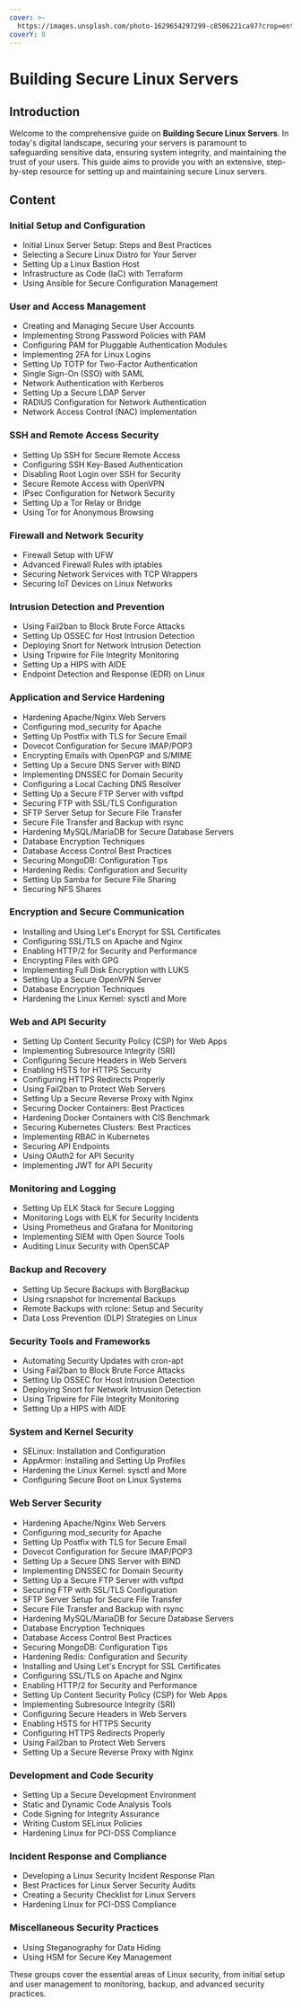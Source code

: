```yaml
---
cover: >-
  https://images.unsplash.com/photo-1629654297299-c8506221ca97?crop=entropy&cs=srgb&fm=jpg&ixid=M3wxOTcwMjR8MHwxfHNlYXJjaHwxfHxsaW51eHxlbnwwfHx8fDE3MjEwNTkwMjZ8MA&ixlib=rb-4.0.3&q=85
coverY: 0
---
```


# Building Secure Linux Servers

## Introduction

Welcome to the comprehensive guide on **Building Secure Linux Servers**. In today's digital landscape, securing your servers is paramount to safeguarding sensitive data, ensuring system integrity, and maintaining the trust of your users. This guide aims to provide you with an extensive, step-by-step resource for setting up and maintaining secure Linux servers.

## Content

### **Initial Setup and Configuration**

* Initial Linux Server Setup: Steps and Best Practices
* Selecting a Secure Linux Distro for Your Server
* Setting Up a Linux Bastion Host
* Infrastructure as Code (IaC) with Terraform
* Using Ansible for Secure Configuration Management

### **User and Access Management**

* Creating and Managing Secure User Accounts
* Implementing Strong Password Policies with PAM
* Configuring PAM for Pluggable Authentication Modules
* Implementing 2FA for Linux Logins
* Setting Up TOTP for Two-Factor Authentication
* Single Sign-On (SSO) with SAML
* Network Authentication with Kerberos
* Setting Up a Secure LDAP Server
* RADIUS Configuration for Network Authentication
* Network Access Control (NAC) Implementation

### **SSH and Remote Access Security**

* Setting Up SSH for Secure Remote Access
* Configuring SSH Key-Based Authentication
* Disabling Root Login over SSH for Security
* Secure Remote Access with OpenVPN
* IPsec Configuration for Network Security
* Setting Up a Tor Relay or Bridge
* Using Tor for Anonymous Browsing

### **Firewall and Network Security**

* Firewall Setup with UFW
* Advanced Firewall Rules with iptables
* Securing Network Services with TCP Wrappers
* Securing IoT Devices on Linux Networks

### **Intrusion Detection and Prevention**

* Using Fail2ban to Block Brute Force Attacks
* Setting Up OSSEC for Host Intrusion Detection
* Deploying Snort for Network Intrusion Detection
* Using Tripwire for File Integrity Monitoring
* Setting Up a HIPS with AIDE
* Endpoint Detection and Response (EDR) on Linux

### **Application and Service Hardening**

* Hardening Apache/Nginx Web Servers
* Configuring mod\_security for Apache
* Setting Up Postfix with TLS for Secure Email
* Dovecot Configuration for Secure IMAP/POP3
* Encrypting Emails with OpenPGP and S/MIME
* Setting Up a Secure DNS Server with BIND
* Implementing DNSSEC for Domain Security
* Configuring a Local Caching DNS Resolver
* Setting Up a Secure FTP Server with vsftpd
* Securing FTP with SSL/TLS Configuration
* SFTP Server Setup for Secure File Transfer
* Secure File Transfer and Backup with rsync
* Hardening MySQL/MariaDB for Secure Database Servers
* Database Encryption Techniques
* Database Access Control Best Practices
* Securing MongoDB: Configuration Tips
* Hardening Redis: Configuration and Security
* Setting Up Samba for Secure File Sharing
* Securing NFS Shares

### **Encryption and Secure Communication**

* Installing and Using Let's Encrypt for SSL Certificates
* Configuring SSL/TLS on Apache and Nginx
* Enabling HTTP/2 for Security and Performance
* Encrypting Files with GPG
* Implementing Full Disk Encryption with LUKS
* Setting Up a Secure OpenVPN Server
* Database Encryption Techniques
* Hardening the Linux Kernel: sysctl and More

### **Web and API Security**

* Setting Up Content Security Policy (CSP) for Web Apps
* Implementing Subresource Integrity (SRI)
* Configuring Secure Headers in Web Servers
* Enabling HSTS for HTTPS Security
* Configuring HTTPS Redirects Properly
* Using Fail2ban to Protect Web Servers
* Setting Up a Secure Reverse Proxy with Nginx
* Securing Docker Containers: Best Practices
* Hardening Docker Containers with CIS Benchmark
* Securing Kubernetes Clusters: Best Practices
* Implementing RBAC in Kubernetes
* Securing API Endpoints
* Using OAuth2 for API Security
* Implementing JWT for API Security

### **Monitoring and Logging**

* Setting Up ELK Stack for Secure Logging
* Monitoring Logs with ELK for Security Incidents
* Using Prometheus and Grafana for Monitoring
* Implementing SIEM with Open Source Tools
* Auditing Linux Security with OpenSCAP

### **Backup and Recovery**

* Setting Up Secure Backups with BorgBackup
* Using rsnapshot for Incremental Backups
* Remote Backups with rclone: Setup and Security
* Data Loss Prevention (DLP) Strategies on Linux

### **Security Tools and Frameworks**

* Automating Security Updates with cron-apt
* Using Fail2ban to Block Brute Force Attacks
* Setting Up OSSEC for Host Intrusion Detection
* Deploying Snort for Network Intrusion Detection
* Using Tripwire for File Integrity Monitoring
* Setting Up a HIPS with AIDE

### **System and Kernel Security**

* SELinux: Installation and Configuration
* AppArmor: Installing and Setting Up Profiles
* Hardening the Linux Kernel: sysctl and More
* Configuring Secure Boot on Linux Systems

### **Web Server Security**

* Hardening Apache/Nginx Web Servers
* Configuring mod\_security for Apache
* Setting Up Postfix with TLS for Secure Email
* Dovecot Configuration for Secure IMAP/POP3
* Setting Up a Secure DNS Server with BIND
* Implementing DNSSEC for Domain Security
* Setting Up a Secure FTP Server with vsftpd
* Securing FTP with SSL/TLS Configuration
* SFTP Server Setup for Secure File Transfer
* Secure File Transfer and Backup with rsync
* Hardening MySQL/MariaDB for Secure Database Servers
* Database Encryption Techniques
* Database Access Control Best Practices
* Securing MongoDB: Configuration Tips
* Hardening Redis: Configuration and Security
* Installing and Using Let's Encrypt for SSL Certificates
* Configuring SSL/TLS on Apache and Nginx
* Enabling HTTP/2 for Security and Performance
* Setting Up Content Security Policy (CSP) for Web Apps
* Implementing Subresource Integrity (SRI)
* Configuring Secure Headers in Web Servers
* Enabling HSTS for HTTPS Security
* Configuring HTTPS Redirects Properly
* Using Fail2ban to Protect Web Servers
* Setting Up a Secure Reverse Proxy with Nginx

### **Development and Code Security**

* Setting Up a Secure Development Environment
* Static and Dynamic Code Analysis Tools
* Code Signing for Integrity Assurance
* Writing Custom SELinux Policies
* Hardening Linux for PCI-DSS Compliance

### **Incident Response and Compliance**

* Developing a Linux Security Incident Response Plan
* Best Practices for Linux Server Security Audits
* Creating a Security Checklist for Linux Servers
* Hardening Linux for PCI-DSS Compliance

### **Miscellaneous Security Practices**

* Using Steganography for Data Hiding
* Using HSM for Secure Key Management

These groups cover the essential areas of Linux security, from initial setup and user management to monitoring, backup, and advanced security practices.

